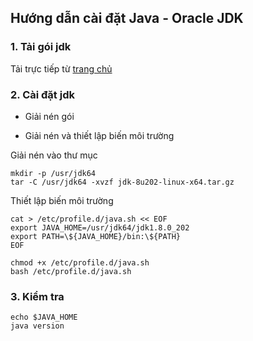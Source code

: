 ## Hướng dẫn cài đặt Java - Oracle JDK

### 1. Tải gói jdk

Tải trực tiếp từ [trang chủ](https://www.oracle.com/java/technologies/javase/javase8-archive-downloads.html)

### 2. Cài đặt jdk

- Giải nén gói

- Giải nén và thiết lập biến môi trường

Giải nén vào thư mục

```
mkdir -p /usr/jdk64
tar -C /usr/jdk64 -xvzf jdk-8u202-linux-x64.tar.gz
```

Thiết lập biến môi trường

```
cat > /etc/profile.d/java.sh << EOF
export JAVA_HOME=/usr/jdk64/jdk1.8.0_202
export PATH=\${JAVA_HOME}/bin:\${PATH}
EOF

chmod +x /etc/profile.d/java.sh
bash /etc/profile.d/java.sh
```

### 3. Kiểm tra

```
echo $JAVA_HOME
java version
```
